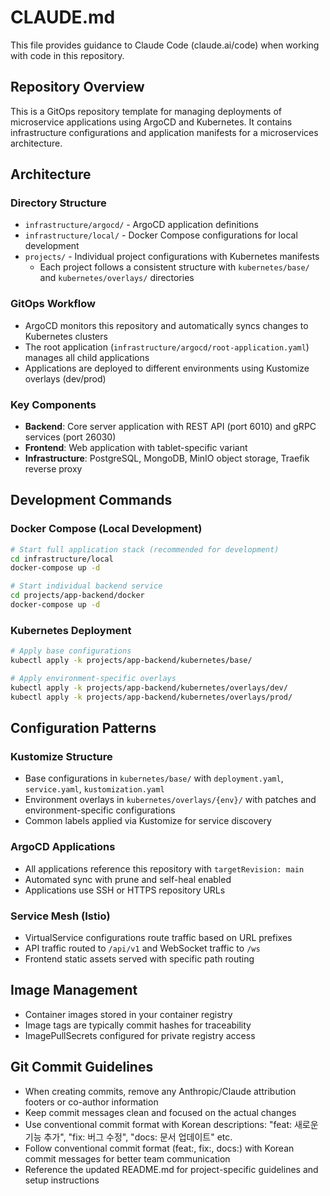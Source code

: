 # CLAUDE.md

This file provides guidance to Claude Code (claude.ai/code) when working with code in this repository.

## Repository Overview

This is a GitOps repository template for managing deployments of microservice applications using ArgoCD and Kubernetes. It contains infrastructure configurations and application manifests for a microservices architecture.

## Architecture

### Directory Structure
- `infrastructure/argocd/` - ArgoCD application definitions
- `infrastructure/local/` - Docker Compose configurations for local development
- `projects/` - Individual project configurations with Kubernetes manifests
  - Each project follows a consistent structure with `kubernetes/base/` and `kubernetes/overlays/` directories

### GitOps Workflow
- ArgoCD monitors this repository and automatically syncs changes to Kubernetes clusters
- The root application (`infrastructure/argocd/root-application.yaml`) manages all child applications
- Applications are deployed to different environments using Kustomize overlays (dev/prod)

### Key Components
- **Backend**: Core server application with REST API (port 6010) and gRPC services (port 26030)
- **Frontend**: Web application with tablet-specific variant
- **Infrastructure**: PostgreSQL, MongoDB, MinIO object storage, Traefik reverse proxy

## Development Commands

### Docker Compose (Local Development)
```bash
# Start full application stack (recommended for development)
cd infrastructure/local
docker-compose up -d

# Start individual backend service
cd projects/app-backend/docker
docker-compose up -d
```

### Kubernetes Deployment
```bash
# Apply base configurations
kubectl apply -k projects/app-backend/kubernetes/base/

# Apply environment-specific overlays
kubectl apply -k projects/app-backend/kubernetes/overlays/dev/
kubectl apply -k projects/app-backend/kubernetes/overlays/prod/
```

## Configuration Patterns

### Kustomize Structure
- Base configurations in `kubernetes/base/` with `deployment.yaml`, `service.yaml`, `kustomization.yaml`
- Environment overlays in `kubernetes/overlays/{env}/` with patches and environment-specific configurations
- Common labels applied via Kustomize for service discovery

### ArgoCD Applications
- All applications reference this repository with `targetRevision: main`
- Automated sync with prune and self-heal enabled
- Applications use SSH or HTTPS repository URLs

### Service Mesh (Istio)
- VirtualService configurations route traffic based on URL prefixes
- API traffic routed to `/api/v1` and WebSocket traffic to `/ws`
- Frontend static assets served with specific path routing

## Image Management
- Container images stored in your container registry
- Image tags are typically commit hashes for traceability
- ImagePullSecrets configured for private registry access

## Git Commit Guidelines
- When creating commits, remove any Anthropic/Claude attribution footers or co-author information
- Keep commit messages clean and focused on the actual changes
- Use conventional commit format with Korean descriptions: "feat: 새로운 기능 추가", "fix: 버그 수정", "docs: 문서 업데이트" etc.
- Follow conventional commit format (feat:, fix:, docs:) with Korean commit messages for better team communication
- Reference the updated README.md for project-specific guidelines and setup instructions